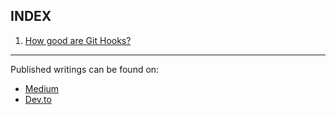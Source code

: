 INDEX
---

1. [How good are Git Hooks?](1-git-hooks/git-hooks.md)

*****

Published writings can be found on:
* [Medium](https://medium.com/@hector6872)
* [Dev.to](https://dev.to/hector6872)